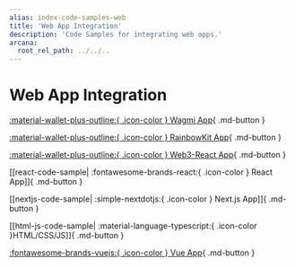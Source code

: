 ```yaml
---
alias: index-code-samples-web
title: 'Web App Integration'
description: 'Code Samples for integrating web apps.'
arcana:
  root_rel_path: ../../..
---
```


# Web App Integration

[:material-wallet-plus-outline:{ .icon-color } Wagmi App](https://github.com/arcana-network/auth-wagmi-example){ .md-button }

[:material-wallet-plus-outline:{ .icon-color } RainbowKit App](https://github.com/arcana-network/auth-wagmi/tree/main/examples/rainbowkit-integration){ .md-button }

[:material-wallet-plus-outline:{ .icon-color } Web3-React App](https://github.com/arcana-network/auth-web3-react/tree/main/example){ .md-button }

[[react-code-sample| :fontawesome-brands-react:{ .icon-color } React App]]{ .md-button }

[[nextjs-code-sample| :simple-nextdotjs:{ .icon-color } Next.js App]]{ .md-button }

[[html-js-code-sample| :material-language-typescript:{ .icon-color }HTML/CSS/JS]]{ .md-button }

[:fontawesome-brands-vuejs:{ .icon-color } Vue App](https://github.com/arcana-network/auth-sample-integration-new){ .md-button }
